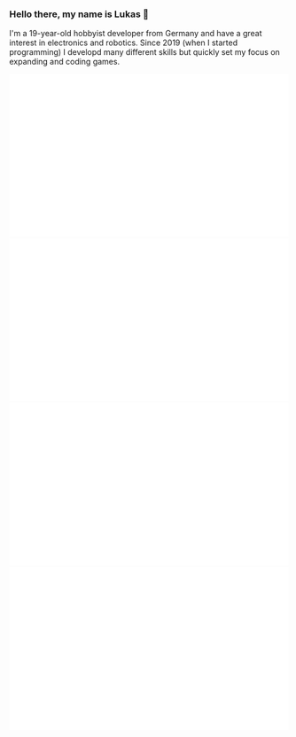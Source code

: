 ### Hello there, my name is Lukas 👋 

I'm a <!-- age starts -->19<!-- age ends -->-year-old hobbyist developer from Germany and have a great interest in electronics and robotics.
Since 2019 (when I started programming) I developd many different skills but quickly set my focus on expanding and coding games.

<div align="center">
   <img src="https://raw.githubusercontent.com/sleazestiks/sleazestiks/master/generated/overview.svg#gh-dark-mode-only" />
   <img src="https://raw.githubusercontent.com/sleazestiks/sleazestiks/master/generated/languages.svg#gh-dark-mode-only" />
   <img src="https://raw.githubusercontent.com/sleazestiks/sleazestiks/master/generated/overview.svg#gh-light-mode-only" />
   <img src="https://raw.githubusercontent.com/sleazestiks/sleazestiks/master/generated/languages.svg#gh-light-mode-only" />
</div>
